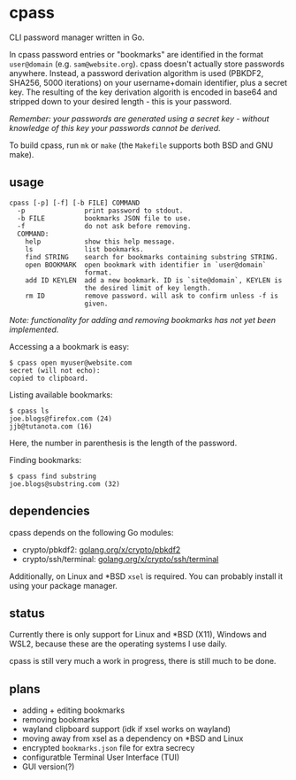 # cpass

CLI password manager written in Go.

In cpass password entries or "bookmarks" are identified in the format `user@domain` (e.g. `sam@website.org`). cpass doesn't actually store passwords anywhere. Instead, a password derivation algorithm is used (PBKDF2, SHA256, 5000 iterations) on your username+domain identifier, plus a secret key. The resulting of the key derivation algorith is encoded in base64 and stripped down to your desired length - this is your password.

*Remember: your passwords are generated using a secret key - without knowledge of this key your passwords cannot be derived.*

To build cpass, run `mk` or `make` (the `Makefile` supports both BSD and GNU make).

## usage

```console
cpass [-p] [-f] [-b FILE] COMMAND
  -p               print password to stdout.
  -b FILE          bookmarks JSON file to use.
  -f               do not ask before removing.
  COMMAND:
    help           show this help message.
    ls             list bookmarks.
    find STRING    search for bookmarks containing substring STRING.
    open BOOKMARK  open bookmark with identifier in `user@domain`
                   format.
    add ID KEYLEN  add a new bookmark. ID is `site@domain`, KEYLEN is
                   the desired limit of key length.
    rm ID          remove password. will ask to confirm unless -f is
                   given.
```

*Note: functionality for adding and removing bookmarks has not yet been implemented.*

Accessing a a bookmark is easy:

```console
$ cpass open myuser@website.com
secret (will not echo):
copied to clipboard.
```

Listing available bookmarks:

```console
$ cpass ls
joe.blogs@firefox.com (24)
jjb@tutanota.com (16)
```

Here, the number in parenthesis is the length of the password.

Finding bookmarks:

```console
$ cpass find substring
joe.blogs@substring.com (32)
```

## dependencies
cpass depends on the following Go modules:

* crypto/pbkdf2: [golang.org/x/crypto/pbkdf2](https://godoc.org/golang.org/x/crypto/pbkdf2)  
* crypto/ssh/terminal: [golang.org/x/crypto/ssh/terminal](https://godoc.org/golang.org/x/crypto/ssh/terminal)  

Additionally, on Linux and \*BSD `xsel` is required. You can probably install it using your package manager. 

## status

Currently there is only support for Linux and *BSD (X11), Windows and WSL2, because these are the operating systems I use daily.

cpass is still very much a work in progress, there is still much to be done.

## plans

* adding + editing bookmarks  
* removing bookmarks  
* wayland clipboard support (idk if xsel works on wayland)  
* moving away from xsel as a dependency on \*BSD and Linux  
* encrypted `bookmarks.json` file for extra secrecy  
* configuratble Terminal User Interface (TUI)  
* GUI version(?)  
